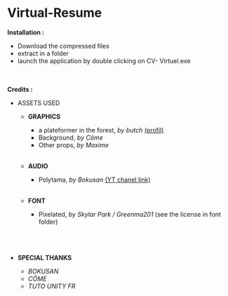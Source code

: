 # Virtual-Resume

<B>Installation :</B>
- Download the compressed files
- extract in a folder
- launch the application by double clicking on CV- Virtuel.exe
</br></br></br>


<B>Credits :</B>

- ASSETS USED


  - <B> GRAPHICS </B>
    - a plateformer in the forest, <I>by butch</I> <a href = https://opengameart.org/users/buch >(profil)</a>
    - Background, <I>by  Côme</I>
    - Other props, <I>by  Maxime</I></br></br>

   - <B> AUDIO</B>
     - Polytama, <I>by Bokusan</I> <a href = https://www.youtube.com/c/TranquilleOfficiel>(YT chanel link)</a></br></br>
   - <B>FONT</B>
      - Pixelated, <I>by Skylar Park / Greenma201</I> (see the license in font folder)</br></br></br></br>


- <B>SPECIAL  THANKS </B>

  - <I>BOKUSAN</I>
  - <I>CÔME</I>
  - <I>TUTO   UNITY  FR</I>


